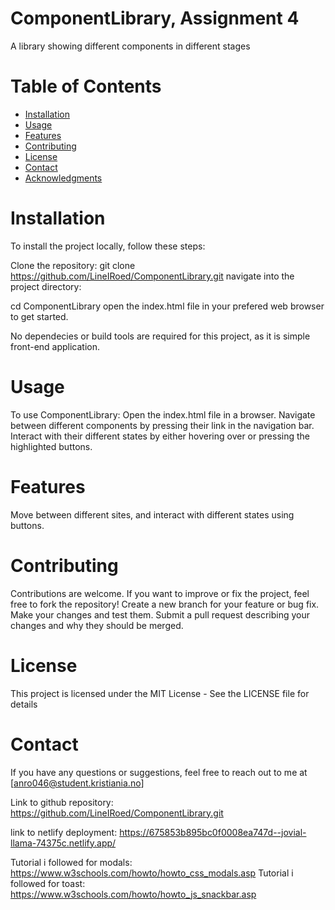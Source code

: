 #  ComponentLibrary, Assignment 4
A library showing different components in different stages

# Table of Contents
- [Installation](#installation)
- [Usage](#usage)
- [Features](#features)
- [Contributing](#contributing)
- [License](#license)
- [Contact](#contact)
- [Acknowledgments](#acknowledgments)

# Installation
To install the project locally, follow these steps:

Clone the repository:
git clone https://github.com/LineIRoed/ComponentLibrary.git
navigate into the project directory:

cd ComponentLibrary
open the index.html file in your prefered web browser to get started.

No dependecies or build tools are required for this project, as it is simple front-end application.

# Usage
To use ComponentLibrary:
Open the index.html file in a browser.
Navigate between different components by pressing their link in the navigation bar.
Interact with their different states by either hovering over or pressing the highlighted buttons.

# Features
Move between different sites, and interact with different states using buttons.

# Contributing
Contributions are welcome. If you want to improve or fix the project, feel free to fork the repository!
Create a new branch for your feature or bug fix.
Make your changes and test them.
Submit a pull request describing your changes and why they should be merged.

# License
This project is licensed under the MIT License - See the LICENSE file for details

<!-- This project is not licensed -->

# Contact
If you have any questions or suggestions, feel free to reach out to me at [anro046@student.kristiania.no]


Link to github repository: https://github.com/LineIRoed/ComponentLibrary.git

link to netlify deployment: https://675853b895bc0f0008ea747d--jovial-llama-74375c.netlify.app/

Tutorial i followed for modals: https://www.w3schools.com/howto/howto_css_modals.asp
Tutorial i followed for toast: https://www.w3schools.com/howto/howto_js_snackbar.asp